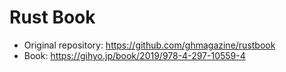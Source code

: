 # Rust Book

- Original repository: <https://github.com/ghmagazine/rustbook>
- Book: <https://gihyo.jp/book/2019/978-4-297-10559-4>
